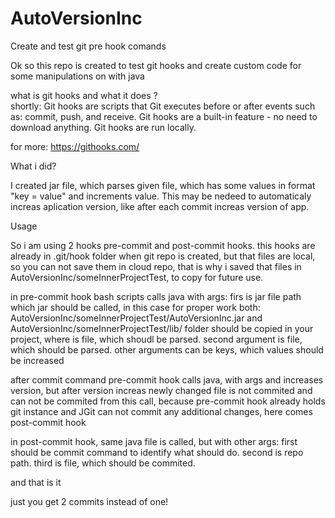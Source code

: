 # AutoVersionInc
Create and test git pre hook comands

Ok so this repo is created to test git hooks and create custom code for some manipulations on with java

what is git hooks and what it does ?  
shortly:
Git hooks are scripts that Git executes before or after events such as: commit, push, and receive. Git hooks are a built-in feature - no need to download anything. Git hooks are run locally.

for more: https://githooks.com/

What i did?

I created jar file, which parses given file, which has some values in format "key = value" and increments value. This may be nedeed to automaticaly increas aplication version, 
like after each commit increas version of app. 


Usage

So i am using 2 hooks pre-commit and post-commit hooks. this hooks are already in .git/hook folder when git repo is created, but that files are local,
so you can not save them in cloud repo, that is why i saved that files in AutoVersionInc/someInnerProjectTest, to copy for future use.

in pre-commit hook bash scripts calls java with args: firs is jar file path which jar should be called, in this case for proper work both: AutoVersionInc/someInnerProjectTest/AutoVersionInc.jar and AutoVersionInc/someInnerProjectTest/lib/ folder should be copied in your project, where is file, which shoudl be parsed.
second argument is file, which should be parsed.
other arguments can be keys, which values should be increased

after commit command pre-commit hook calls java, with args and increases version, but after version increas newly changed file is not commited and can not be commited from this call, because pre-commit hook already holds git instance and JGit can not commit any additional changes, here comes post-commit hook

in post-commit hook, same java file is called, but with other args: first should be commit command to identify what should do.
second is repo path.
third is file, which should be commited.

and that is it 

just you get 2 commits instead of one!



